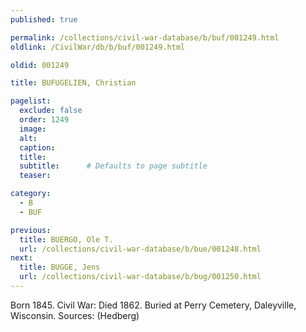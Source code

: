 ```yaml
---
published: true

permalink: /collections/civil-war-database/b/buf/001249.html
oldlink: /CivilWar/db/b/buf/001249.html

oldid: 001249

title: BUFUGELIEN, Christian

pagelist:
  exclude: false
  order: 1249
  image: 
  alt:
  caption:
  title:
  subtitle:      # Defaults to page subtitle
  teaser:

category: 
  - B 
  - BUF

previous:
  title: BUERGO, Ole T.
  url: /collections/civil-war-database/b/bue/001248.html  
next:
  title: BUGGE, Jens
  url: /collections/civil-war-database/b/bug/001250.html   
---
```

Born 1845. Civil War: Died 1862. Buried at Perry Cemetery, Daleyville, Wisconsin. Sources: (Hedberg)